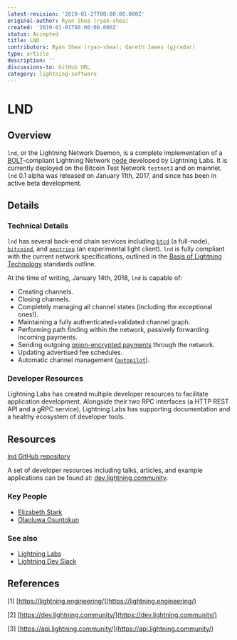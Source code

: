```yaml
---
latest-revision: '2019-01-27T00:00:00.000Z'
original-author: Ryan Shea (ryan-shea)
created: '2019-01-01T00:00:00.000Z'
status: Accepted
title: LND
contributors: Ryan Shea (ryan-shea); Gareth James (gjradar)
type: article
description: ''
discussions-to: GitHub URL
category: lightning-software
---
```


# LND

## Overview

`lnd`, or the Lightning Network Daemon, is a complete implementation of a [BOLT](../../../lightning-basics-1/lightning-basics/basics-of-lightning-technology-bolt.md)-compliant Lightning Network [node ](../../../lightning-basics-1/lightning-basics/node.md)developed by Lightning Labs. It is currently deployed on the Bitcoin Test Network `testnet3` and on mainnet. `lnd` 0.1 alpha was released on January 11th, 2017, and since has been in active beta development.

## Details

### Technical Details

`lnd` has several back-end chain services including [`btcd`](https://github.com/btcsuite/btcd) \(a full-node\), [`bitcoind`](https://github.com/bitcoin/bitcoin), and [`neutrino`](https://github.com/lightninglabs/neutrino) \(an experimental light client\). `lnd` is fully compliant with the current network specifications, outlined in the [Basis of Lightning Technology](../../../lightning-basics-1/lightning-basics/basics-of-lightning-technology-bolt.md) standards outline.

At the time of writing, January 14th, 2018, `lnd` is capable of:

* Creating channels.
* Closing channels.
* Completely managing all channel states \(including the exceptional ones!\).
* Maintaining a fully authenticated+validated channel graph.
* Performing path finding within the network, passively forwarding incoming payments.
* Sending outgoing [onion-encrypted payments](https://github.com/lightningnetwork/lightning-onion) through the network.
* Updating advertised fee schedules.
* Automatic channel management \([`autopilot`](https://github.com/lightningnetwork/lnd/tree/master/autopilot)\).

### Developer Resources

Lightning Labs has created multiple developer resources to facilitate application development. Alongside their two RPC interfaces \(a HTTP REST API and a gRPC service\), Lightning Labs has supporting documentation and a healthy ecosystem of developer tools.

## Resources

[lnd GitHub repository](https://github.com/lightningnetwork/lnd)

A set of developer resources including talks, articles, and example applications can be found at: [dev.lightning.community](https://dev.lightning.community/).

### Key People

* [Elizabeth Stark](https://twitter.com/starkness)
* [Olaoluwa Osuntokun](https://twitter.com/roasbeef)

### See also

* [Lightning Labs](https://lightning.engineering/)
* [Lightning Dev Slack](https://join.slack.com/t/lightningcommunity/shared_invite/enQtMzQ0OTQyNjE5NjU1LWRiMGNmOTZiNzU0MTVmYzc1ZGFkZTUyNzUwOGJjMjYwNWRkNWQzZWE3MTkwZjdjZGE5ZGNiNGVkMzI2MDU4ZTE)

## References

\[1\] [https://lightning.engineering/](https://lightning.engineering/)

\[2\] [https://dev.lightning.community/](https://dev.lightning.community/)

\[3\] [https://api.lightning.community/](https://api.lightning.community/)

